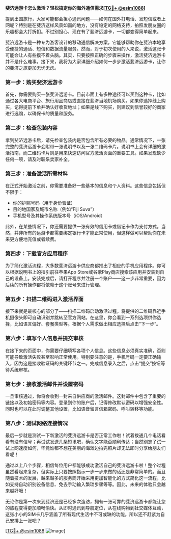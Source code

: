 **斐济远游卡怎么激活？轻松搞定你的海外通信需求[[TG💪+ @esim1088](https://t.me/s/esim1088)]**

提到出国旅行，大家可能都会担心通讯问题——如何在国外打电话、发短信或者上网呢？特别是在斐济这样风景如画的地方，没有稳定的网络支持，拍照发朋友圈的乐趣都会大打折扣。不过别担心，现在有了斐济远游卡，一切都变得简单起来。

斐济远游卡是一种专为游客设计的移动通信解决方案，它能够帮助你在斐济本地享受便捷的通话、短信和数据流量服务。然而，对于初次使用的人来说，激活这张卡可能会让人有些摸不着头脑。其实，只要按照正确的步骤来操作，激活斐济远游卡并不是什么难事。接下来，我将为大家详细介绍如何一步步激活斐济远游卡，让你的斐济之旅更加无忧无虑。

### 第一步：购买斐济远游卡

首先，你需要购买一张斐济远游卡。目前市面上有多种途径可以买到这种卡，比如通过各大电商平台、旅行用品商店或直接在斐济当地机场购买。如果你选择线上购买，记得提前下单并确认好收货地址；如果是线下购买，则建议到信誉较好的商家进行选购，以确保卡的质量和服务。

### 第二步：检查包装内容

拿到斐济远游卡后，请先检查包装内是否包含所有必要的物品。通常情况下，一张完整的斐济远游卡会附带一张说明书以及一张二维码卡片。说明书上会有详细的激活指南，而二维码卡片则是用来快速访问官方激活页面的重要工具。如果发现缺少任何一项，请及时联系卖家补全。

### 第三步：准备激活所需材料

在正式开始激活之前，你需要准备好一些基本的信息和个人资料。这些信息包括但不限于：
- 你的护照号码（用于身份验证）
- 目的地国家及城市名称（例如“Fiji Suva”）
- 手机型号及其操作系统版本号（iOS/Android）

此外，在某些情况下，你还需要提供一张有效的信用卡或借记卡作为支付方式。当然，并非所有的远游卡都需要绑定银行卡才能正常使用，但这样做可以帮助你在未来更方便地充值或者续费。

### 第四步：下载官方应用程序

为了简化激活流程，大多数斐济远游卡供应商都推出了相应的手机应用程序。你可以根据说明书上的指引前往苹果App Store或谷歌Play商店搜索该应用并安装到自己的设备上。安装完成后，请打开程序并注册一个账户——这一步非常重要，因为后续的所有操作都将依赖于这个账号来进行管理。

### 第五步：扫描二维码进入激活界面

接下来就是最核心的部分了——扫描二维码启动激活过程。将提供的二维码靠近手机摄像头即可自动识别并跳转至官方网站。在这里，你会看到一系列选项供你选择，比如语言偏好、套餐类型等。根据个人需求做出相应选择后点击“下一步”。

### 第六步：填写个人信息并提交审核

在接下来的页面中，你需要仔细填写各项个人信息。这些信息必须真实准确，否则可能导致激活失败甚至影响正常使用。特别要注意的是，手机号码一定要正确输入，因为这是接收验证码的关键环节之一。完成信息录入之后，点击“提交”按钮等待系统审核。

### 第七步：接收激活邮件并设置密码

一旦审核通过，你将会收到一封来自供应商的激活邮件。这封邮件中包含了重要的链接以及初始密码等内容。登录到你的账户后，记得修改默认密码以增强安全性。同时也可以在此时调整其他设置，比如语音留言信箱密码、呼叫转移等功能。

### 第八步：测试网络连接情况

最后一步就是测试一下新激活的斐济远游卡是否正常工作啦！试着拨通几个电话看看有没有信号；再试试发送几条短讯吧，确认文字能否顺利传达；当然别忘了试一试上网速度如何，毕竟谁都不想在美丽的海滩边拍完照片却无法即时分享给朋友们看呢！

通过以上八个步骤，相信每位用户都能够成功激活自己的斐济远游卡啦！整个过程虽然看起来复杂，但实际上只要按照指示一步一步来做的话还是非常简单的。而且随着技术的发展，越来越多的服务商开始采用更加智能化的方式简化这一流程，比如支持自动识别设备信息、免去手动输入繁琐步骤等等。因此，未来的体验只会越来越好哦！

无论你是第一次来到斐济还是已经多次造访，拥有一张可靠的斐济远游卡都能让您的旅程变得更加顺畅愉快。从即时通讯到导航定位，从在线购物到社交媒体互动，这张小小的SIM卡几乎涵盖了所有现代生活中不可或缺的功能。所以还不赶紧为自己安排上一张吧？

[[TG💪+ @esim1088](https://t.me/s/esim1088) ![Image](https://i.postimg.cc/4NQfJmqS/Snipaste-2025-05-13-00-14-12.png)]
